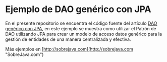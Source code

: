 Ejemplo de DAO genérico con JPA
===============================

En el presente repositorio se encuentra el código fuente del artículo 
[DAO genérico con JPA](http://sobrejava.com/articulos/ejemplo-de-dao-generico-con-jpa), 
en este ejemplo se muestra como utilizar el Patrón de DAO utilizando JPA 
para crear un modelo de acceso datos genérico para la gestión de entidades 
de una manera centralizada y efectiva.

Más ejemplos en [http://sobrejava.com](http://sobrejava.com "SobreJava.com")



